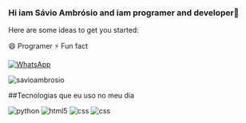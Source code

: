 ### Hi iam Sávio Ambrósio and iam programer and developer👋

Here are some ideas to get you started:

😄 Programer
⚡ Fun fact

[![WhatsApp](https://img.shields.io/badge/WhatsApp-25D366?style=for-the-badge&logo=whatsapp&logoColor=white)](https://web.whatsapp.com/send?phone=+244945512220)

![savioambrosio](https://github-readme-stats.vercel.app/api?username=savioambrosio&show_icons=true&theme=radical)

##Tecnologias que eu uso no meu dia

<div style="display: inline_block">
  <img alt="python" src="https://img.shields.io/badge/Python-3776AB?style=for-the-badge&logo=python&logoColor=white"/>
  <img alt="html5" src="https://img.shields.io/badge/HTML-239120?style=for-the-badge&logo=html5&logoColor=white"/>
  <img alt="css" src="https://img.shields.io/badge/CSS-239120?&style=for-the-badge&logo=css3&logoColor=white">
  <img alt="css" src="https://img.shields.io/badge/JavaScript-F7DF1E?style=for-the-badge&logo=javascript&logoColor=black">
</div>
